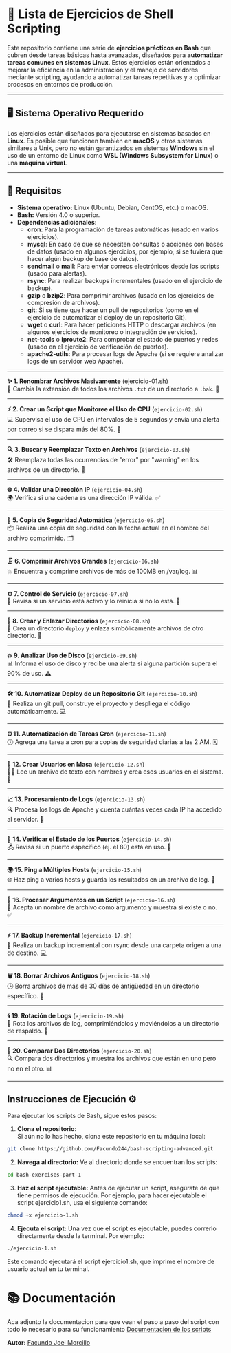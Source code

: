# 🚀 **Lista de Ejercicios de Shell Scripting**

Este repositorio contiene una serie de **ejercicios prácticos en Bash** que cubren desde tareas básicas hasta avanzadas, diseñados para **automatizar tareas comunes en sistemas Linux**. Estos ejercicios están orientados a mejorar la eficiencia en la administración y el manejo de servidores mediante scripting, ayudando a automatizar tareas repetitivas y a optimizar procesos en entornos de producción.


---

## 🖥️ **Sistema Operativo Requerido**  
Los ejercicios están diseñados para ejecutarse en sistemas basados en **Linux**. Es posible que funcionen también en **macOS** y otros sistemas similares a Unix, pero no están garantizados en sistemas **Windows** sin el uso de un entorno de Linux como **WSL (Windows Subsystem for Linux)** o una **máquina virtual**.

---

## 📜 **Requisitos**

- **Sistema operativo:** Linux (Ubuntu, Debian, CentOS, etc.) o macOS.
- **Bash:** Versión 4.0 o superior.
- **Dependencias adicionales**:
  - **cron**: Para la programación de tareas automáticas (usado en varios ejercicios).
  - **mysql**: En caso de que se necesiten consultas o acciones con bases de datos (usado en algunos ejercicios, por ejemplo, si se tuviera que hacer algún backup de base de datos).
  - **sendmail** o **mail**: Para enviar correos electrónicos desde los scripts (usado para alertas).
  - **rsync**: Para realizar backups incrementales (usado en el ejercicio de backup).
  - **gzip** o **bzip2**: Para comprimir archivos (usado en los ejercicios de compresión de archivos).
  - **git**: Si se tiene que hacer un pull de repositorios (como en el ejercicio de automatizar el deploy de un repositorio Git).
  - **wget** o **curl**: Para hacer peticiones HTTP o descargar archivos (en algunos ejercicios de monitoreo o integración de servicios).
  - **net-tools** o **iproute2**: Para comprobar el estado de puertos y redes (usado en el ejercicio de verificación de puertos).
  - **apache2-utils**: Para procesar logs de Apache (si se requiere analizar logs de un servidor web Apache).

---


**✨ 1. Renombrar Archivos Masivamente** (ejercicio-01.sh)  
🔄 Cambia la extensión de todos los archivos `.txt` de un directorio a `.bak`. 📝

---

**⚡ 2. Crear un Script que Monitoree el Uso de CPU** (`ejercicio-02.sh`)  
💻 Supervisa el uso de CPU en intervalos de 5 segundos y envía una alerta por correo si se dispara más del 80%. 📲

---

**🔍 3. Buscar y Reemplazar Texto en Archivos** (`ejercicio-03.sh`)  
🛠️ Reemplaza todas las ocurrencias de "error" por "warning" en los archivos de un directorio. 🔄

---

**🌐 4. Validar una Dirección IP** (`ejercicio-04.sh`)  
🌍 Verifica si una cadena es una dirección IP válida. ✅

---

**💾 5. Copia de Seguridad Automática** (`ejercicio-05.sh`)  
📦 Realiza una copia de seguridad con la fecha actual en el nombre del archivo comprimido. 🗂️

---

**🗜️ 6. Comprimir Archivos Grandes** (`ejercicio-06.sh`)  
💥 Encuentra y comprime archivos de más de 100MB en /var/log. 📊

---

**⚙️ 7. Control de Servicio** (`ejercicio-07.sh`)  
🔧 Revisa si un servicio está activo y lo reinicia si no lo está. 🔄

---

**📂 8. Crear y Enlazar Directorios** (`ejercicio-08.sh`)  
🔗 Crea un directorio `deploy` y enlaza simbólicamente archivos de otro directorio. 📁

---

**💥 9. Analizar Uso de Disco** (`ejercicio-09.sh`)  
📊 Informa el uso de disco y recibe una alerta si alguna partición supera el 90% de uso. ⚠️

---

**🛠️ 10. Automatizar Deploy de un Repositorio Git** (`ejercicio-10.sh`)  
🚀 Realiza un git pull, construye el proyecto y despliega el código automáticamente. 💻

---

**⏰ 11. Automatización de Tareas Cron** (`ejercicio-11.sh`)  
🕔 Agrega una tarea a cron para copias de seguridad diarias a las 2 AM. 🗓️

---

**👥 12. Crear Usuarios en Masa** (`ejercicio-12.sh`)  
👨‍💻 Lee un archivo de texto con nombres y crea esos usuarios en el sistema. 📝

---

**📈 13. Procesamiento de Logs** (`ejercicio-13.sh`)  
🔍 Procesa los logs de Apache y cuenta cuántas veces cada IP ha accedido al servidor. 📜

---

**🔌 14. Verificar el Estado de los Puertos** (`ejercicio-14.sh`)  
🖧 Revisa si un puerto específico (ej. el 80) está en uso. 🚪

---

**🌍 15. Ping a Múltiples Hosts** (`ejercicio-15.sh`)  
🌐 Haz ping a varios hosts y guarda los resultados en un archivo de log. 📡

---

**💾 16. Procesar Argumentos en un Script** (`ejercicio-16.sh`)  
📂 Acepta un nombre de archivo como argumento y muestra si existe o no. ✅

---

**⚡ 17. Backup Incremental** (`ejercicio-17.sh`)  
🔄 Realiza un backup incremental con rsync desde una carpeta origen a una de destino. 💻

---

**🗑️ 18. Borrar Archivos Antiguos** (`ejercicio-18.sh`)  
🕒 Borra archivos de más de 30 días de antigüedad en un directorio específico. 📅

---

**🌀 19. Rotación de Logs** (`ejercicio-19.sh`)  
🔄 Rota los archivos de log, comprimiéndolos y moviéndolos a un directorio de respaldo. 📂

---

**📁 20. Comparar Dos Directorios** (`ejercicio-20.sh`)  
🔍 Compara dos directorios y muestra los archivos que están en uno pero no en el otro. 📊

---

## Instrucciones de Ejecución ⚙️

Para ejecutar los scripts de Bash, sigue estos pasos:

1. **Clona el repositorio**:  
   Si aún no lo has hecho, clona este repositorio en tu máquina local:

```bash
git clone https://github.com/Facundo244/bash-scripting-advanced.git
```
2. **Navega al directorio:**
   Ve al directorio donde se encuentran los scripts:
```bash
cd bash-exercises-part-1
```
3.  **Haz el script ejecutable:**
    Antes de ejecutar un script, asegúrate de que tiene permisos de ejecución.
    Por ejemplo, para hacer ejecutable el script ejercicio1.sh, usa el siguiente comando:

```bash
chmod +x ejercicio-1.sh
```
4. **Ejecuta el script:**
   Una vez que el script es ejecutable, puedes correrlo directamente desde la terminal. Por ejemplo:

  ```bash
  ./ejercicio-1.sh
  ```

Este comando ejecutará el script ejercicio1.sh, que imprime el nombre de usuario actual en tu terminal.

# 📚 Documentación
Aca adjunto la documentacion para que vean el paso a paso del script con todo lo necesario para su funcionamiento
[Documentacion de los scripts](https://docs.google.com/document/d/1Nrm7OUM1WHLFgo9OSy4LwWCnOLdHq7J4/edit?usp=sharing&ouid=102407650821676645603&rtpof=true&sd=true)


**Autor:** [Facundo Joel Morcillo](https://github.com/Facundo244)


